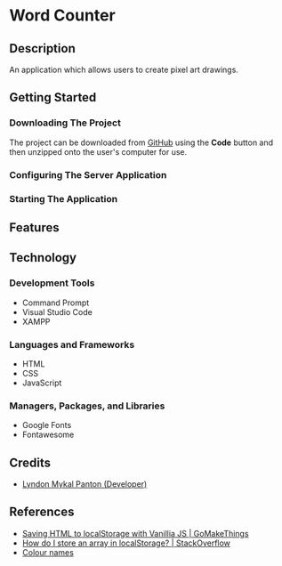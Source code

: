 # Word Counter

## Description

An application which allows users to create pixel art drawings.

## Getting Started

### Downloading The Project

The project can be downloaded from
[GitHub](https://github.com/lyndonpanton/pixel-art-editor) using the **Code**
button and then unzipped onto the user's computer for use.

### Configuring The Server Application

### Starting The Application

## Features

## Technology

### Development Tools

- Command Prompt
- Visual Studio Code
- XAMPP

### Languages and Frameworks

- HTML
- CSS
- JavaScript

### Managers, Packages, and Libraries

- Google Fonts
- Fontawesome

## Credits

- [Lyndon Mykal Panton (Developer)](https://github.com/lyndonpanton)

## References

- [Saving HTML to localStorage with Vanillia JS | GoMakeThings](https://gomakethings.com/saving-html-to-localstorage-with-vanilla-js/)
- [How do I store an array in localStorage? | StackOverflow](https://stackoverflow.com/questions/3357553/how-do-i-store-an-array-in-localstorage)
- [Colour names](https://developer.mozilla.org/en-US/docs/Web/CSS/named-color)

